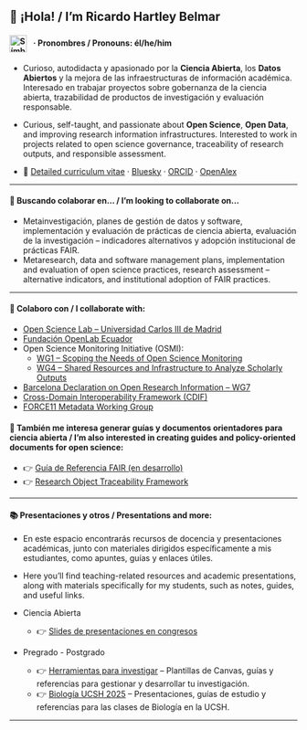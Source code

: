 ## 👋 ¡Hola! / I’m Ricardo Hartley Belmar 
#### <h4><img src="https://upload.wikimedia.org/wikipedia/commons/9/91/Neurodiversity_Symbol.svg" alt="Símbolo de neurodiversidad" width="30" style="vertical-align: middle; margin-right: 8px;" /> · Pronombres / Pronouns: él/he/him</h4>


- Curioso, autodidacta y apasionado por la **Ciencia Abierta**, los **Datos Abiertos** y la mejora de las infraestructuras de información académica. Interesado en trabajar proyectos sobre gobernanza de la ciencia abierta, trazabilidad de productos de investigación y evaluación responsable.   
- Curious, self-taught, and passionate about **Open Science**, **Open Data**, and improving research information infrastructures. Interested to work in projects related to open science governance, traceability of research outputs, and responsible assessment. 

- 📄 [Detailed curriculum vitae](https://docs.google.com/document/d/1a3fn09eBj47QuD2CmCYOhYb-eeu5DEeHKggPJnGZW1w/edit?usp=sharing) · [Bluesky](https://bsky.app/profile/ricardohartley.bsky.social) · [ORCID](https://orcid.org/0000-0002-2544-587X) · [OpenAlex](https://openalex.org/A5077204313)

---

#### 👯 Buscando colaborar en... / I’m looking to collaborate on...

- Metainvestigación, planes de gestión de datos y software, implementación y evaluación de prácticas de ciencia abierta, evaluación de la investigación – indicadores alternativos y adopción institucional de prácticas FAIR.  
- Metaresearch, data and software management plans, implementation and evaluation of open science practices, research assessment – alternative indicators, and institutional adoption of FAIR practices.

---

#### 🔭 Colaboro con / I collaborate with:  

  - [Open Science Lab – Universidad Carlos III de Madrid](https://opensciencelab.uc3m.es)  
  - [Fundación OpenLab Ecuador](https://openlab.ec)  
  - Open Science Monitoring Initiative (OSMI):  
    - [WG1 – Scoping the Needs of Open Science Monitoring](https://open-science-monitoring.org/working-groups/wg1-scoping-the-needs-of-open-science-monitoring/)  
    - [WG4 – Shared Resources and Infrastructure to Analyze Scholarly Outputs](https://open-science-monitoring.org/working-groups/wg4-shared-resources-and-infrastructure-to-analyze-scholarly-outputs/)  
  - [Barcelona Declaration on Open Research Information – WG7](https://barcelona-declaration.org)
  - [Cross-Domain Interoperability Framework (CDIF)](https://worldfair-project.eu/cdif/)  
  - [FORCE11 Metadata Working Group](https://force11.org)

#### 🧾 También me interesa generar guías y documentos orientadores para ciencia abierta / I’m also interested in creating guides and policy-oriented documents for open science:

- 👉 [Guía de Referencia FAIR (en desarrollo)](https://github.com/ricnadamas/docs/blob/main/FAIR/GuiaReferencia.md)  
- 👉 [Research Object Traceability Framework](https://github.com/ricnadamas/docs/blob/main/OpenScience/traceabilityda.md)

---

#### 📚 Presentaciones y otros / Presentations and more:

- En este espacio encontrarás recursos de docencia y presentaciones académicas, junto con materiales dirigidos específicamente a mis estudiantes, como apuntes, guías y enlaces útiles.  
- Here you’ll find teaching-related resources and academic presentations, along with materials specifically for my students, such as notes, guides, and useful links.

- Ciencia Abierta
  - 👉 [Slides de presentaciones en congresos](https://osf.io/cdv93/files/osfstorage?view_only=)  

- Pregrado - Postgrado
  - 👉 [Herramientas para investigar](https://sites.google.com/view/eilein/referenciando-usables/para-investigar) – Plantillas de Canvas, guías y referencias para gestionar y desarrollar tu investigación.
  - 👉 [Biología UCSH 2025](https://sites.google.com/view/eilein/referenciando-usables/biolog%C3%ADa-ucsh-2025) – Presentaciones, guías de estudio y referencias para las clases de Biología en la UCSH.
 
---

